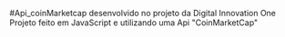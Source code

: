 #Api_coinMarketcap desenvolvido no projeto da Digital Innovation One
Projeto feito em JavaScript e utilizando uma Api "CoinMarketCap"
